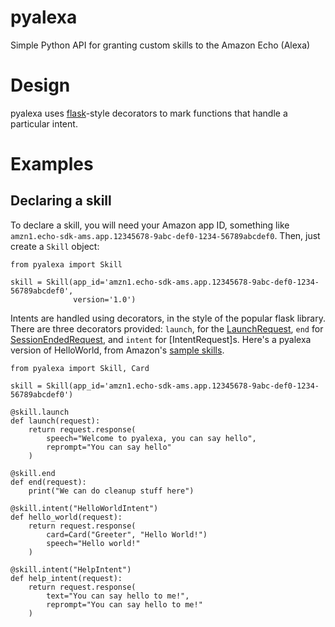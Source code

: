 # pyalexa
Simple Python API for granting custom skills to the Amazon Echo (Alexa)

# Design #

pyalexa uses [flask]-style decorators to mark functions that
handle a particular intent.

[flask]: http://flask.pocoo.org/

# Examples #

## Declaring a skill ##

To declare a skill, you will need your Amazon app ID, something like
`amzn1.echo-sdk-ams.app.12345678-9abc-def0-1234-56789abcdef0`.
Then, just create a `Skill` object:

    from pyalexa import Skill

    skill = Skill(app_id='amzn1.echo-sdk-ams.app.12345678-9abc-def0-1234-56789abcdef0',
	              version='1.0')

Intents are handled using decorators, in the style of the popular
flask library. There are three decorators provided: `launch`, for the
[LaunchRequest], `end` for [SessionEndedRequest], and `intent` for
[IntentRequest]s. Here's a pyalexa version of HelloWorld, from Amazon's
[sample skills].

    from pyalexa import Skill, Card

    skill = Skill(app_id='amzn1.echo-sdk-ams.app.12345678-9abc-def0-1234-56789abcdef0')

    @skill.launch
    def launch(request):
        return request.response(
            speech="Welcome to pyalexa, you can say hello",
            reprompt="You can say hello"
        )

    @skill.end
    def end(request):
        print("We can do cleanup stuff here")

    @skill.intent("HelloWorldIntent")
    def hello_world(request):
        return request.response(
            card=Card("Greeter", "Hello World!")
            speech="Hello world!"
        )

    @skill.intent("HelpIntent")
	def help_intent(request):
        return request.response(
            text="You can say hello to me!",
            reprompt="You can say hello to me!"
        )

[LaunchRequest]: https://developer.amazon.com/public/solutions/alexa/alexa-skills-kit/docs/alexa-skills-kit-interface-reference#LaunchRequest
[SessionEndedRequest]: https://developer.amazon.com/public/solutions/alexa/alexa-skills-kit/docs/alexa-skills-kit-interface-reference#SessionEndedRequest
[SessionEndedRequest]: https://developer.amazon.com/public/solutions/alexa/alexa-skills-kit/docs/alexa-skills-kit-interface-reference#IntentRequest
[sample skills]: https://developer.amazon.com/public/solutions/alexa/alexa-skills-kit/docs/using-the-alexa-skills-kit-samples
